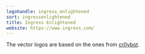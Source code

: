 ```yaml
---
logohandle: ingress_enlightened
sort: ingressenlightened
title: Ingress Enlightened
website: https://www.ingress.com/
---
```


The vector logos are based on the ones from [cr0ybot](http://cr0ybot.github.io/ingress-logos/).
